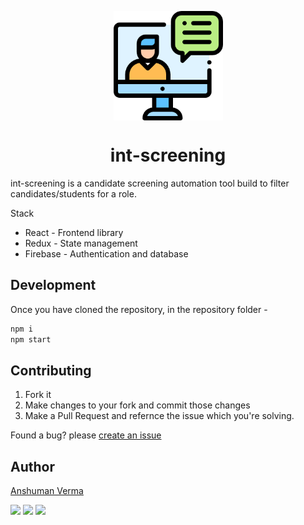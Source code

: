 <p align="center"><img src="./icon.png" align="center" width="175"></p>
<h1 align="center">int-screening</h1>


int-screening is a candidate screening automation tool build to filter candidates/students for a role.

Stack
* React - Frontend library
* Redux - State management
* Firebase - Authentication and database

## Development

Once you have cloned the repository, in the repository folder -

```sh
npm i
npm start
```

## Contributing

1. Fork it
2. Make changes to your fork and commit those changes
3. Make a Pull Request and refernce the issue which you're solving.


Found a bug? please [create an issue](https://github.com/anshumanv/web2desktop/issues/new)

## Author

[Anshuman Verma](https://github.com/anshumanv)

[<img src="https://image.flaticon.com/icons/svg/185/185961.svg" width="35" padding="10">](https://twitter.com/Anshumaniac12)
[<img src="https://image.flaticon.com/icons/svg/185/185964.svg" width="35" padding="10">](https://linkedin.com/in/anshumanv12)
[<img src="https://image.flaticon.com/icons/svg/185/185981.svg" width="35" padding="10">](https://www.facebook.com/anshumanv12)
